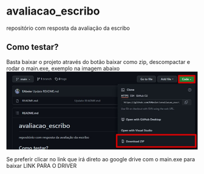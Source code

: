# avaliacao_escribo
repositório com resposta da avaliação da escribo

## Como testar?
Basta baixar o projeto através do botão baixar como zip, descompactar e rodar o main.exe, exemplo na imagem abaixo
![Imagem de exemplo para download do exe](https://github.com/EAbeier/avaliacao_escribo/blob/main/imgreadme/comobaixar.jpg)

Se preferir clicar no link que irá direto ao google drive com o main.exe para baixar
<a src="https://drive.google.com/file/d/1O_8G9LVELCfJbOfffgQ61nRTFqaVLDvd/view?usp=sharing"> LINK PARA O DRIVER</a>

